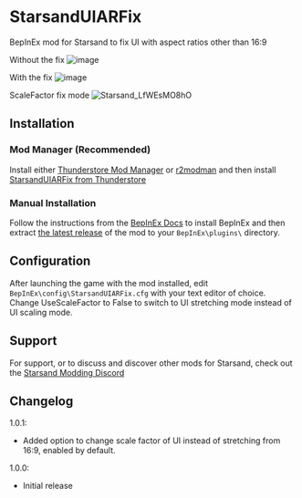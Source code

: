 # StarsandUIARFix
 
BepInEx mod for Starsand to fix UI with aspect ratios other than 16:9

Without the fix
![image](https://user-images.githubusercontent.com/844685/140520391-0b9b22e7-b3f7-4995-bdf7-f744a52ec7fd.png)

With the fix
![image](https://user-images.githubusercontent.com/844685/140520441-08c099a0-206e-4cad-a3cf-b2205d951b19.png)

ScaleFactor fix mode
![Starsand_LfWEsMO8hO](https://user-images.githubusercontent.com/844685/140591414-8c1d0336-8718-4298-89a1-f49c2e1e6bd9.png)


## Installation

### Mod Manager (Recommended)

Install either [Thunderstore Mod Manager](https://www.overwolf.com/app/Thunderstore-Thunderstore_Mod_Manager) or [r2modman](https://thunderstore.io/package/ebkr/r2modman/) and then install [StarsandUIARFix from Thunderstore](https://starsand.thunderstore.io/package/PhantomGamers/StarsandUIARFix/)

### Manual Installation

Follow the instructions from the [BepInEx Docs](https://docs.bepinex.dev/articles/user_guide/installation/index.html) to install BepInEx and then extract [the latest release](https://github.com/PhantomGamers/StarsandUIARFix/releases/latest) of the mod to your `BepInEx\plugins\` directory.

## Configuration

After launching the game with the mod installed, edit `BepInEx\config\StarsandUIARFix.cfg` with your text editor of choice.  
Change UseScaleFactor to False to switch to UI stretching mode instead of UI scaling mode.

## Support

For support, or to discuss and discover other mods for Starsand, check out the [Starsand Modding Discord](https://discord.gg/ZYVpC6uyY7)

## Changelog

1.0.1:

- Added option to change scale factor of UI instead of stretching from 16:9, enabled by default.

1.0.0:

- Initial release
